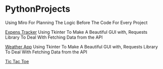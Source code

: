 # PythonProjects
Using Miro For Planning The Logic Before The Code For Every Project

<a href="https://github.com/AlTarek1/PythonProjects/tree/main/Python%20Prjects/Expense%20Tracker"> Expens Tracker</a> Using Tkinter To Make A Beautiful GUI with, Requests Library To Deal With Fetching Data from the API



<a href="https://github.com/AlTarek1/PythonProjects/tree/main/Python%20Prjects/WeatherApp"> Weather App</a> Using Tkinter To Make A Beautiful GUI with, Requests Library To Deal With Fetching Data from the API

<a href="https://github.com/AlTarek1/PythonProjects/tree/main/Python%20Prjects/XO">Tic Tac Toe</a> 
